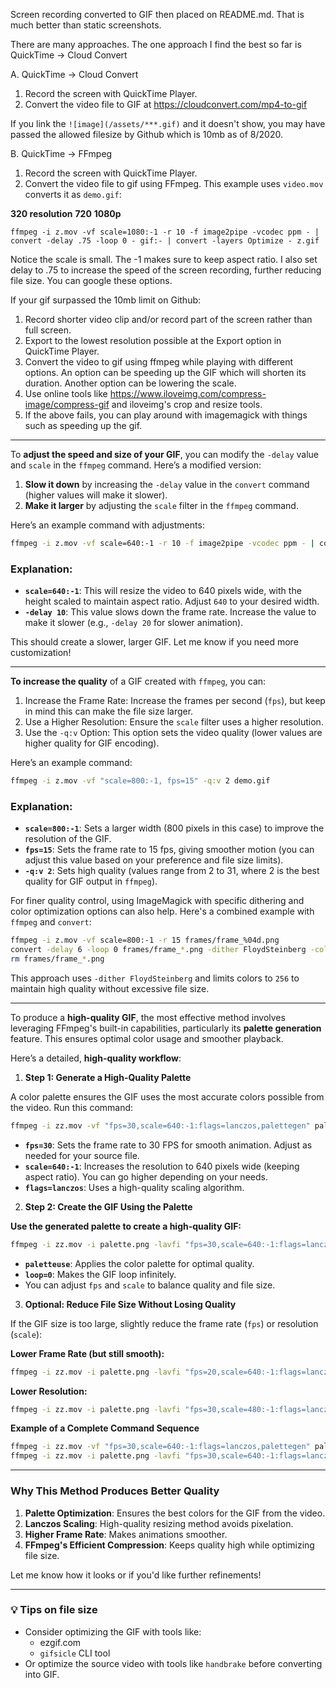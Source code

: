 Screen recording converted to GIF then placed on README.md. That is much better than static screenshots.

There are many approaches. The one approach I find the best so far is QuickTime -> Cloud Convert

A. QuickTime -> Cloud Convert
 1. Record the screen with QuickTime Player.
 2. Convert the video file to GIF at https://cloudconvert.com/mp4-to-gif

If you link the `![image](/assets/***.gif)` and it doesn't show, you may have passed the allowed filesize by Github which is 10mb as of 8/2020.

B. QuickTime -> FFmpeg
 1. Record the screen with QuickTime Player.
 2. Convert the video file to gif using FFmpeg. This example uses `video.mov` converts it as `demo.gif`:

**320 resolution**
**720**
**1080p**
```
ffmpeg -i z.mov -vf scale=1080:-1 -r 10 -f image2pipe -vcodec ppm - | convert -delay .75 -loop 0 - gif:- | convert -layers Optimize - z.gif
```

Notice the scale is small. The -1 makes sure to keep aspect ratio. I also set delay to .75 to increase the speed of the screen recording, further reducing file size. You can google these options.

If your gif surpassed the 10mb limit on Github:
1. Record shorter video clip and/or record part of the screen rather than full screen.
2. Export to the lowest resolution possible at the Export option in QuickTime Player.
3. Convert the video to gif using ffmpeg while playing with different options. An option can be speeding up the GIF which will shorten its duration. Another option can be lowering the scale.
4. Use online tools like https://www.iloveimg.com/compress-image/compress-gif and iloveimg's crop and resize tools.
5. If the above fails, you can play around with imagemagick with things such as speeding up the gif.

---

To **adjust the speed and size of your GIF**, you can modify the `-delay` value and `scale` in the `ffmpeg` command. Here’s a modified version:

1. **Slow it down** by increasing the `-delay` value in the `convert` command (higher values will make it slower).
2. **Make it larger** by adjusting the `scale` filter in the `ffmpeg` command.

Here’s an example command with adjustments:

```bash
ffmpeg -i z.mov -vf scale=640:-1 -r 10 -f image2pipe -vcodec ppm - | convert -delay 10 -loop 0 gif:- | convert -layers Optimize demo.gif
```

### Explanation:
- **`scale=640:-1`**: This will resize the video to 640 pixels wide, with the height scaled to maintain aspect ratio. Adjust `640` to your desired width.
- **`-delay 10`**: This value slows down the frame rate. Increase the value to make it slower (e.g., `-delay 20` for slower animation).

This should create a slower, larger GIF. Let me know if you need more customization!

---

**To increase the quality** of a GIF created with `ffmpeg`, you can:

1. Increase the Frame Rate: Increase the frames per second (`fps`), but keep in mind this can make the file size larger.
2. Use a Higher Resolution: Ensure the `scale` filter uses a higher resolution.
3. Use the `-q:v` Option: This option sets the video quality (lower values are higher quality for GIF encoding).

Here’s an example command:

```bash
ffmpeg -i z.mov -vf "scale=800:-1, fps=15" -q:v 2 demo.gif
```

### Explanation:
- **`scale=800:-1`**: Sets a larger width (800 pixels in this case) to improve the resolution of the GIF.
- **`fps=15`**: Sets the frame rate to 15 fps, giving smoother motion (you can adjust this value based on your preference and file size limits).
- **`-q:v 2`**: Sets high quality (values range from 2 to 31, where 2 is the best quality for GIF output in `ffmpeg`).

For finer quality control, using ImageMagick with specific dithering and color optimization options can also help. Here's a combined example with `ffmpeg` and `convert`:

```bash
ffmpeg -i z.mov -vf scale=800:-1 -r 15 frames/frame_%04d.png
convert -delay 6 -loop 0 frames/frame_*.png -dither FloydSteinberg -colors 256 -layers Optimize demo.gif
rm frames/frame_*.png
```

This approach uses `-dither FloydSteinberg` and limits colors to `256` to maintain high quality without excessive file size.

---

To produce a **high-quality GIF**, the most effective method involves leveraging FFmpeg's built-in capabilities, particularly its **palette generation** feature. This ensures optimal color usage and smoother playback.

Here’s a detailed, **high-quality workflow**:

1. **Step 1: Generate a High-Quality Palette**

A color palette ensures the GIF uses the most accurate colors possible from the video. Run this command:

```bash
ffmpeg -i zz.mov -vf "fps=30,scale=640:-1:flags=lanczos,palettegen" palette.png
```

- **`fps=30`**: Sets the frame rate to 30 FPS for smooth animation. Adjust as needed for your source file.
- **`scale=640:-1`**: Increases the resolution to 640 pixels wide (keeping aspect ratio). You can go higher depending on your needs.
- **`flags=lanczos`**: Uses a high-quality scaling algorithm.

2. **Step 2: Create the GIF Using the Palette**

**Use the generated palette to create a high-quality GIF:**

```bash
ffmpeg -i zz.mov -i palette.png -lavfi "fps=30,scale=640:-1:flags=lanczos [x]; [x][1:v] paletteuse" -loop 0 demo.gif
```

- **`paletteuse`**: Applies the color palette for optimal quality.
- **`loop=0`**: Makes the GIF loop infinitely.
- You can adjust `fps` and `scale` to balance quality and file size.

 3. **Optional: Reduce File Size Without Losing Quality**

If the GIF size is too large, slightly reduce the frame rate (`fps`) or resolution (`scale`):

 **Lower Frame Rate (but still smooth):**

```bash
ffmpeg -i zz.mov -i palette.png -lavfi "fps=20,scale=640:-1:flags=lanczos [x]; [x][1:v] paletteuse" -loop 0 demo.gif
```

**Lower Resolution:**

```bash
ffmpeg -i zz.mov -i palette.png -lavfi "fps=30,scale=480:-1:flags=lanczos [x]; [x][1:v] paletteuse" -loop 0 demo.gif
```

**Example of a Complete Command Sequence**

```bash
ffmpeg -i zz.mov -vf "fps=30,scale=640:-1:flags=lanczos,palettegen" palette.png
ffmpeg -i zz.mov -i palette.png -lavfi "fps=30,scale=640:-1:flags=lanczos [x]; [x][1:v] paletteuse" -loop 0 demo.gif
```

---

### Why This Method Produces Better Quality

1. **Palette Optimization**: Ensures the best colors for the GIF from the video.
2. **Lanczos Scaling**: High-quality resizing method avoids pixelation.
3. **Higher Frame Rate**: Makes animations smoother.
4. **FFmpeg's Efficient Compression**: Keeps quality high while optimizing file size.

Let me know how it looks or if you'd like further refinements!


---

### 💡 Tips on file size

- Consider optimizing the GIF with tools like:
    - ezgif.com
    - `gifsicle` CLI tool
- Or optimize the source video with tools like `handbrake` before converting into GIF.
